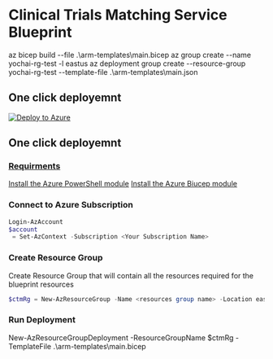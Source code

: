# Clinical Trials Matching Service Blueprint
az bicep build --file .\arm-templates\main.bicep
az group create --name yochai-rg-test -l eastus
az deployment group create --resource-group yochai-rg-test --template-file .\arm-templates\main.json

## One click deployemnt
[![Deploy to Azure](https://aka.ms/deploytoazurebutton)](https://github.com/microsoft/ClinicalTrialsBlueprint/releases/download/master/main.json)


## One click deployemnt
### [Requirments](https://learn.microsoft.com/en-us/azure/azure-resource-manager/bicep/deploy-powershell#prerequisites)
[Install the Azure PowerShell module](https://docs.microsoft.com/en-us/powershell/azure/install-az-ps)
[Install the Azure Biucep module](https://learn.microsoft.com/en-us/azure/azure-resource-manager/bicep/install#install-manually)
### Connect to Azure Subscription
```PowerShell
Login-AzAccount
$account
 = Set-AzContext -Subscription <Your Subscription Name>
```
### Create Resource Group
Create Resource Group that will contain all the resources required for the blueprint resources
```PowerShell
$ctmRg = New-AzResourceGroup -Name <resources group name> -Location eastus
```

### Run Deployment
New-AzResourceGroupDeployment -ResourceGroupName $ctmRg -TemplateFile .\arm-templates\main.bicep